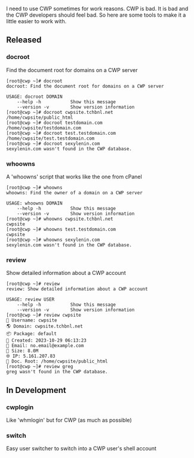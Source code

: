 I need to use CWP sometimes for work reasons. CWP is bad. It is bad and the CWP developers should feel bad. So here are some tools to make it a little easier to work with.

## Released
### docroot
Find the document root for domains on a CWP server

```
[root@cwp ~]# docroot
docroot: Find the document root for domains on a CWP server

USAGE: docroot DOMAIN
    --help -h           Show this message
    --version -v        Show version information
[root@cwp ~]# docroot cwpsite.tchbnl.net
/home/cwpsite/public_html
[root@cwp ~]# docroot testdomain.com
/home/cwpsite/testdomain.com
[root@cwp ~]# docroot test.testdomain.com
/home/cwpsite/test.testdomain.com
[root@cwp ~]# docroot sexylenin.com
sexylenin.com wasn't found in the CWP database.
```

### whoowns
A 'whoowns' script that works like the one from cPanel

```
[root@cwp ~]# whoowns
whoowns: Find the owner of a domain on a CWP server

USAGE: whoowns DOMAIN
    --help -h           Show this message
    --version -v        Show version information
[root@cwp ~]# whoowns cwpsite.tchbnl.net
cwpsite
[root@cwp ~]# whoowns test.testdomain.com
cwpsite
[root@cwp ~]# whoowns sexylenin.com
sexylenin.com wasn't found in the CWP database.
```

### review
Show detailed information about a CWP account

```
[root@cwp ~]# review
review: Show detailed information about a CWP account

USAGE: review USER
    --help -h           Show this message
    --version -v        Show version information
[root@cwp ~]# review cwpsite
🧔 Username: cwpsite
🌎 Domain: cwpsite.tchbnl.net
📦 Package: default
📅 Created: 2023-10-29 06:13:23
📧 Email: no.email@example.com
💾 Size: 8.0M
🌐 IP: 5.161.207.83
📂 Doc. Root: /home/cwpsite/public_html
[root@cwp ~]# review greg
greg wasn't found in the CWP database.
```

## In Development
### cwplogin
Like 'whmlogin' but for CWP (as much as possible)

### switch
Easy user switcher to switch into a CWP user's shell account
